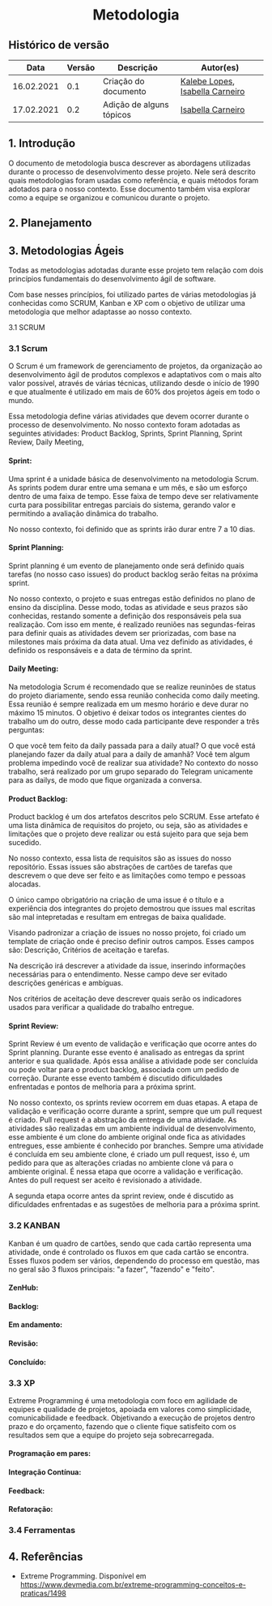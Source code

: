 # <center> Metodologia

## Histórico de versão
|Data | Versão | Descrição | Autor(es)
| -- | -- | -- | -- |
| 16.02.2021 | 0.1 | Criação do documento | [Kalebe Lopes](https://github.com/KalebeLopes), [Isabella Carneiro](https://github.com/isabellacgmsa)|
| 17.02.2021 | 0.2 | Adição de alguns tópicos | [Isabella Carneiro](https://github.com/isabellacgmsa)|

## 1. Introdução
O documento de metodologia busca descrever as abordagens utilizadas durante o processo de desenvolvimento desse projeto. Nele será descrito quais metodologias foram usadas como referência, e quais métodos foram adotados para o nosso contexto. Esse documento também visa explorar como a equipe se organizou e comunicou durante o projeto.

## 2. Planejamento


## 3. Metodologias Ágeis
Todas as metodologias adotadas durante esse projeto tem relação com dois princípios fundamentais do desenvolvimento ágil de software.

Com base nesses princípios, foi utilizado partes de várias metodologias já conhecidas como SCRUM, Kanban e XP com o objetivo de utilizar uma metodologia que melhor adaptasse ao nosso contexto.

3.1 SCRUM

### 3.1 Scrum
O Scrum é um framework de gerenciamento de projetos, da organização ao desenvolvimento ágil de produtos complexos e adaptativos com o mais alto valor possível, através de várias técnicas, utilizando desde o início de 1990 e que atualmente é utilizado em mais de 60% dos projetos ágeis em todo o mundo.

Essa metodologia define várias atividades que devem ocorrer durante o processo de desenvolvimento. No nosso contexto foram adotadas as seguintes atividades: Product Backlog, Sprints, Sprint Planning, Sprint Review, Daily Meeting,

#### Sprint: 
Uma sprint é a unidade básica de desenvolvimento na metodologia Scrum. As sprints podem durar entre uma semana e um mês, e são um esforço dentro de uma faixa de tempo. Esse faixa de tempo deve ser relativamente curta para possibilitar entregas parciais do sistema, gerando valor e permitindo a avaliação dinâmica do trabalho.

No nosso contexto, foi definido que as sprints irão durar entre 7 a 10 dias.
#### Sprint Planning:
Sprint planning é um evento de planejamento onde será definido quais tarefas (no nosso caso issues) do product backlog serão feitas na próxima sprint. 

No nosso contexto, o projeto e suas entregas estão definidos no plano de ensino da disciplina. Desse modo, todas as atividade e seus prazos são conhecidas, restando somente a definição dos responsáveis pela sua realização.
Com isso em mente, é realizado reuniões nas segundas-feiras para definir quais as atividades devem ser priorizadas, com base na milestones mais próxima da data atual. Uma vez definido as atividades, é definido os responsáveis e a data de término da sprint.

#### Daily Meeting:
Na metodologia Scrum é recomendado que se realize reuninões de status do projeto diariamente, sendo essa reunião conhecida como daily meeting. Essa reunião é sempre realizada em um mesmo horário e deve durar no máximo 15 minutos. O objetivo é deixar todos os integrantes cientes do trabalho um do outro, desse modo cada participante deve responder a três perguntas:

O que você tem feito da daily passada para a daily atual?
O que você está planejando fazer da daily atual para a daily de amanhã?
Você tem algum problema impedindo você de realizar sua atividade?
No contexto do nosso trabalho, será realizado por um grupo separado do Telegram unicamente para as dailys, de modo que fique organizada a conversa.
#### Product Backlog: 
Product backlog é um dos artefatos descritos pelo SCRUM. Esse artefato é uma lista dinâmica de requisitos do projeto, ou seja, são as atividades e limitações que o projeto deve realizar ou está sujeito para que seja bem sucedido. 

No nosso contexto, essa lista de requisitos são as issues do nosso repositório. Essas issues são abstrações de cartões de tarefas que descrevem o que deve ser feito e as limitações como tempo e pessoas alocadas.

O único campo obrigatório na criação de uma issue é o título e a experiência dos integrantes do projeto demostrou que issues mal escritas são mal intepretadas e resultam em entregas de baixa qualidade.

Visando padronizar a criação de issues no nosso projeto, foi criado um template de criação onde é preciso definir outros campos. Esses campos são: Descrição, Critérios de aceitação e tarefas.

Na descrição irá descrever a atividade da issue, inserindo informações necessárias para o entendimento. Nesse campo deve ser evitado descrições genéricas e ambíguas.

Nos critérios de aceitação deve descrever quais serão os indicadores usados para verificar a qualidade do trabalho entregue. 
#### Sprint Review:
Sprint Review é um evento de validação e verificação que ocorre antes do Sprint planning. Durante esse evento é analisado as entregas da sprint anterior e sua qualidade. Após essa análise a atividade pode ser concluída ou pode voltar para o product backlog, associada com um pedido de correção. Durante esse evento também é discutido dificuldades enfrentadas e pontos de melhoria para a próxima sprint.

No nosso contexto, os sprints review ocorrem em duas etapas. A etapa de validação e verificação ocorre durante a sprint, sempre que um pull request é criado. Pull request é a abstração da entrega de uma atividade. As atividades são realizadas em um ambiente individual de desenvolvimento, esse ambiente é um clone do ambiente original onde fica as atividades entregues, esse ambiente é conhecido por branches. Sempre uma atividade é concluída em seu ambiente clone, é criado um pull request, isso é, um pedido para que as alterações criadas no ambiente clone vá para o ambiente original. É nessa etapa que ocorre a validação e verificação. Antes do pull request ser aceito é revisionado a atividade.

A segunda etapa ocorre antes da sprint review, onde é discutido as dificuldades enfrentadas e as sugestões de melhoria para a próxima sprint.

### 3.2 KANBAN
Kanban é um quadro de cartões, sendo que cada cartão representa uma atividade, onde é controlado os fluxos em que cada cartão se encontra. Esses fluxos podem ser vários, dependendo do processo em questão, mas no geral são 3 fluxos principais: "a fazer", "fazendo" e "feito".
#### ZenHub:
#### Backlog:
#### Em andamento:
#### Revisão:
#### Concluído:

### 3.3 XP
Extreme Programming é uma metodologia com foco em agilidade de equipes e qualidade de projetos, apoiada em valores como simplicidade, comunicabilidade e feedback. Objetivando a execução de projetos dentro prazo e do orçamento, fazendo que o cliente fique satisfeito com os resultados sem que a equipe do projeto seja sobrecarregada. 
#### Programação em pares:
#### Integração Contínua:
#### Feedback:
#### Refatoração:
  
### 3.4 Ferramentas

## 4. Referências
- Extreme Programming. Disponível em https://www.devmedia.com.br/extreme-programming-conceitos-e-praticas/1498
